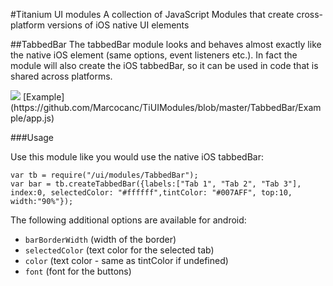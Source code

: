 #Titanium UI modules
A collection of JavaScript Modules that create cross-platform versions of iOS native UI elements

##TabbedBar
The tabbedBar module looks and behaves almost exactly like the native iOS element (same options, event listeners etc.). In fact the module will also create the iOS tabbedBar, so it can be used in code that is shared across platforms.

<img src="https://raw.githubusercontent.com/Marcocanc/TiUIModules/master/TabbedBar/screen.gif" />
[Example](https://github.com/Marcocanc/TiUIModules/blob/master/TabbedBar/Example/app.js)

###Usage

Use this module like you would use the native iOS tabbedBar:

    var tb = require("/ui/modules/TabbedBar");
    var bar = tb.createTabbedBar({labels:["Tab 1", "Tab 2", "Tab 3"], index:0, selectedColor: "#ffffff",tintColor: "#007AFF", top:10, width:"90%"});
    
The following additional options are available for android:

- `barBorderWidth` (width of the border)
- `selectedColor` (text color for the selected tab)
- `color` (text color - same as tintColor if undefined)
- `font` (font for the buttons)